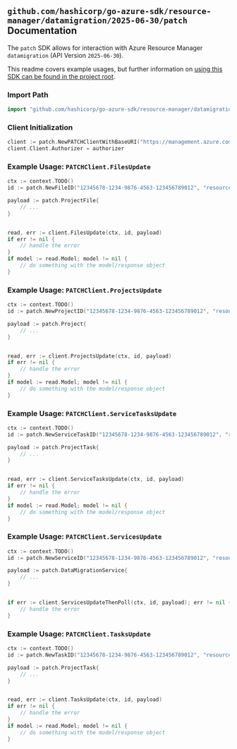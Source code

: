 
## `github.com/hashicorp/go-azure-sdk/resource-manager/datamigration/2025-06-30/patch` Documentation

The `patch` SDK allows for interaction with Azure Resource Manager `datamigration` (API Version `2025-06-30`).

This readme covers example usages, but further information on [using this SDK can be found in the project root](https://github.com/hashicorp/go-azure-sdk/tree/main/docs).

### Import Path

```go
import "github.com/hashicorp/go-azure-sdk/resource-manager/datamigration/2025-06-30/patch"
```


### Client Initialization

```go
client := patch.NewPATCHClientWithBaseURI("https://management.azure.com")
client.Client.Authorizer = authorizer
```


### Example Usage: `PATCHClient.FilesUpdate`

```go
ctx := context.TODO()
id := patch.NewFileID("12345678-1234-9876-4563-123456789012", "resourceGroupName", "serviceName", "projectName", "fileName")

payload := patch.ProjectFile{
	// ...
}


read, err := client.FilesUpdate(ctx, id, payload)
if err != nil {
	// handle the error
}
if model := read.Model; model != nil {
	// do something with the model/response object
}
```


### Example Usage: `PATCHClient.ProjectsUpdate`

```go
ctx := context.TODO()
id := patch.NewProjectID("12345678-1234-9876-4563-123456789012", "resourceGroupName", "serviceName", "projectName")

payload := patch.Project{
	// ...
}


read, err := client.ProjectsUpdate(ctx, id, payload)
if err != nil {
	// handle the error
}
if model := read.Model; model != nil {
	// do something with the model/response object
}
```


### Example Usage: `PATCHClient.ServiceTasksUpdate`

```go
ctx := context.TODO()
id := patch.NewServiceTaskID("12345678-1234-9876-4563-123456789012", "resourceGroupName", "serviceName", "serviceTaskName")

payload := patch.ProjectTask{
	// ...
}


read, err := client.ServiceTasksUpdate(ctx, id, payload)
if err != nil {
	// handle the error
}
if model := read.Model; model != nil {
	// do something with the model/response object
}
```


### Example Usage: `PATCHClient.ServicesUpdate`

```go
ctx := context.TODO()
id := patch.NewServiceID("12345678-1234-9876-4563-123456789012", "resourceGroupName", "serviceName")

payload := patch.DataMigrationService{
	// ...
}


if err := client.ServicesUpdateThenPoll(ctx, id, payload); err != nil {
	// handle the error
}
```


### Example Usage: `PATCHClient.TasksUpdate`

```go
ctx := context.TODO()
id := patch.NewTaskID("12345678-1234-9876-4563-123456789012", "resourceGroupName", "serviceName", "projectName", "taskName")

payload := patch.ProjectTask{
	// ...
}


read, err := client.TasksUpdate(ctx, id, payload)
if err != nil {
	// handle the error
}
if model := read.Model; model != nil {
	// do something with the model/response object
}
```
